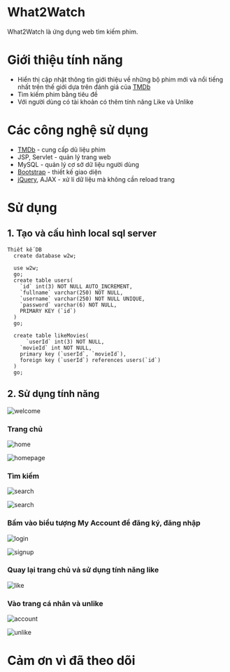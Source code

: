 # What2Watch

What2Watch là ứng dụng web tìm kiếm phim. 

# Giới thiệu tính năng

  - Hiển thị cập nhật thông tin giới thiệu về những bộ phim mới và nổi tiếng nhất trên thế giới dựa trên đánh giá của [TMDb](https://www.themoviedb.org)
  - Tìm kiếm phim bằng tiêu đề
  - Với người dùng có tài khoản có thêm tính năng Like và Unlike 
  
# Các công nghệ sử dụng

  - [TMDb](https://www.themoviedb.org) - cung cấp dũ liệu phim
  - JSP, Servlet - quản lý trang web
  - MySQL - quản lý cơ sở dữ liệu người dùng
  - [Bootstrap](https://getbootstrap.com) - thiết kế giao diện
  - [jQuery](https://jquery.com/), AJAX - xử lí dữ liệu mà không cần reload trang
  
# Sử dụng
  ## 1. Tạo và cấu hình local sql server
    Thiết kế DB
      create database w2w;
      
      use w2w;
      go;
      create table users(
        `id` int(3) NOT NULL AUTO_INCREMENT,
        `fullname` varchar(250) NOT NULL,
        `username` varchar(250) NOT NULL UNIQUE,
        `password` varchar(6) NOT NULL,
        PRIMARY KEY (`id`)
      )
      go;
      
      create table likeMovies(
	      `userId` int(3) NOT NULL,
        `movieId` int NOT NULL,
        primary key (`userId`, `movieId`),
        foreign key (`userId`) references users(`id`)
      )
      go;
      
  ## 2. Sử dụng tính năng 
![welcome](assets/welcome.png)

### Trang chủ
![home](assets/home.png)

![homepage](assets/homepage.png)
	
### Tìm kiếm
![search](assets/search.png)

![search](assets/searchpage.png)
	
### Bấm vào biểu tượng My Account để đăng ký, đăng nhập
![login](assets/login.png)

![signup](assets/signup.png)

### Quay lại trang chủ vả sử dụng tính năng like 
![like](assets/like.png)
	
### Vào trang cá nhân và unlike
![account](assets/account.png)

![unlike](assets/unlike.png)

# Cảm ơn vì đã theo dõi




	
 
